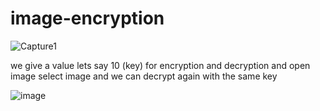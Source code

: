 # image-encryption
![Capture1](https://github.com/AMANKUMAR22MCA/image-encryption/assets/126316303/b6e26369-8cc4-4b8c-a364-fab7af101511)

we give a value lets say 10 (key) for encryption and decryption and open image select image and we can decrypt again with the same key


![image](https://github.com/AMANKUMAR22MCA/image-encryption/assets/126316303/e1aae855-5adc-420e-ba3b-547d244c297b)

